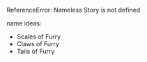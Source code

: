 ReferenceError: Nameless Story is not defined

name ideas:
  - Scales of Furry
  - Claws of Furry
  - Tails of Furry
